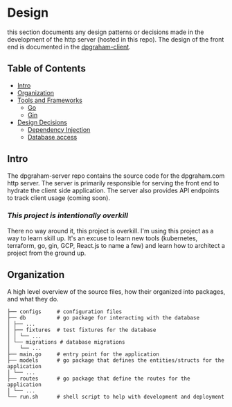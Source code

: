 # Design

this section documents any design patterns or decisions made in the development of the http server (hosted in this
repo). The design of the front end is documented in the [dpgraham-client](https://github.com/dpgraham/dpgraham-client).

## Table of Contents

- [Intro](#intro)
- [Organization](#organization)
- [Tools and Frameworks](#tools-and-frameworks)
    - [Go](#go)
    - [Gin](#Gin)
- [Design Decisions](#design-decisions)
    - [Dependency Injection](#database-2)
    - [Database access](#database-2)

## Intro

The dpgraham-server repo contains the source code for the dpgraham.com http server. The server is primarily responsible
for serving the front end to hydrate the client side application. The server also provides API endpoints to track client
usage (coming soon).

### *This project is intentionally overkill*

There no way around it, this project is overkill. I'm using this project as a way to learn skill up. It's an excuse to
learn new tools (kubernetes, terraform, go, gin, GCP, React.js to name a few) and learn how to architect a project from
the ground up.

## Organization

A high level overview of the source files, how their organized into packages, and what they do.

```
├── configs     # configuration files
├── db          # go package for interacting with the database
│ ├── ...
│ ├── fixtures  # test fixtures for the database
│ │ └── ...
│ └── migrations # database migrations
│   └── ...
├── main.go     # entry point for the application
├── models      # go package that defines the entities/structs for the application
│ └── ...
├── routes      # go package that define the routes for the application
│ └── ...
└── run.sh      # shell script to help with development and deployment
```
